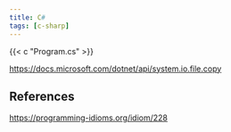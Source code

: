 ```yaml
---
title: C#
tags: [c-sharp]
---
```


{{< c "Program.cs" >}}

<https://docs.microsoft.com/dotnet/api/system.io.file.copy>

## References

<https://programming-idioms.org/idiom/228>
